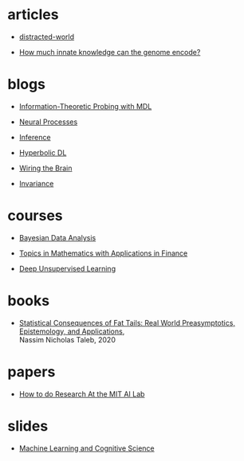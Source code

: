 # articles

* [distracted-world](https://hbr.org/2017/10/in-a-distracted-world-solitude-is-a-competitive-advantage?utm_medium=social&utm_source=linkedin&utm_campaign=hbr)

* [How much innate knowledge can the genome encode?](http://www.wiringthebrain.com/2020/01/how-much-innate-knowledge-can-genome.html)

# blogs

* [Information-Theoretic Probing with MDL](https://lena-voita.github.io/posts/mdl_probes.html)

* [Neural Processes](https://kasparmartens.rbind.io/post/np/)

* [Inference](https://www.inference.vc/)

* [Hyperbolic DL](http://hyperbolicdeeplearning.com/)

* [Wiring the Brain](http://www.wiringthebrain.com/)

* [Invariance](https://danilorezende.com/)

# courses

* [Bayesian Data Analysis](https://github.com/avehtari/BDA_course_Aalto)

* [Topics in Mathematics with Applications in Finance](https://ocw.mit.edu/courses/mathematics/18-s096-topics-in-mathematics-with-applications-in-finance-fall-2013/)

* [Deep Unsupervised Learning](https://sites.google.com/view/berkeley-cs294-158-sp20/home)

# books

* [Statistical Consequences of Fat Tails: Real World Preasymptotics, Epistemology, and Applications](https://arxiv.org/abs/2001.10488),  
Nassim Nicholas Taleb, 2020

# papers

* [How to do Research At the MIT AI Lab](https://dspace.mit.edu/bitstream/handle/1721.1/41487/AI_WP_316.pdf?sequence=4&isAllowed=y)

# slides

* [Machine Learning and Cognitive
Science](http://mlg.eng.cam.ac.uk/mlss09/mlss_slides/mlss09-tenenbaum-lecture1.pdf)

